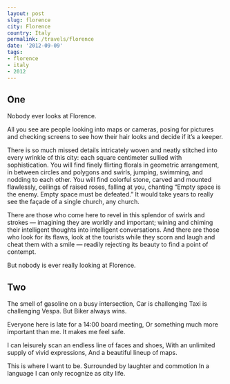 ```yaml
---
layout: post
slug: florence
city: Florence
country: Italy
permalink: /travels/florence
date: '2012-09-09'
tags:
- florence
- italy
- 2012
---
```


## One

Nobody ever looks at Florence.

All you see are people looking into maps or cameras, posing for pictures and checking screens to see how their hair looks and decide if it’s a keeper.

There is so much missed details intricately woven and neatly stitched into every wrinkle of this city: each square centimeter sullied with sophistication. You will find finely flirting florals in geometric arrangement, in between circles and polygons and swirls, jumping, swimming, and nodding to each other. You will find colorful stone, carved and mounted flawlessly, ceilings of raised roses, falling at you, chanting “Empty space is the enemy. Empty space must be defeated.” It would take years to really see the façade of a single church, any church.

There are those who come here to revel in this splendor of swirls and strokes — imagining they are worldly and important; wining and chiming their intelligent thoughts into intelligent conversations. And there are those who look for its flaws, look at the tourists while they scorn and laugh and cheat them with a smile — readily rejecting its beauty to find a point of contempt.

But nobody is ever really looking at Florence.

## Two

The smell of gasoline on a busy intersection,
Car is challenging Taxi is challenging Vespa.
But Biker always wins.

Everyone here is late for a 14:00 board meeting,
Or something much more important than me.
It makes me feel safe.

I can leisurely scan an endless line of faces and shoes,
With an unlimited supply of vivid expressions,
And a beautiful lineup of maps.

This is where I want to be.
Surrounded by laughter and commotion
In a language I can only recognize as city life.